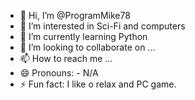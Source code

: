 - 👋 Hi, I’m @ProgramMike78
- 👀 I’m interested in Sci-Fi and computers
- 🌱 I’m currently learning Python
- 💞️ I’m looking to collaborate on ...
- 📫 How to reach me ...
- 😄 Pronouns: - N/A
- ⚡ Fun fact: I like o relax and PC game.

<!---
ProgramMike78/ProgramMike78 is a ✨ special ✨ repository because its `README.md` (this file) appears on your GitHub profile.
You can click the Preview link to take a look at your changes.
--->




